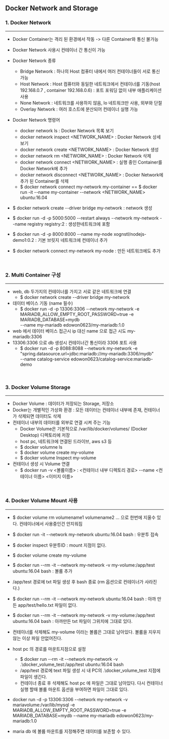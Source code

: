 ## Docker Network and Storage

### 1. Docker Network 
___
- Docker Container는 격리 된 환경에서 작동 -> 다른 Container와 통신 불가능
- Docker Network 사용시 컨테이너 간 통신이 가능


- Docker Network 종류
  - Bridge Network : 하나의 Host 컴퓨터 내에서 여러 컨테이너들이 서로 통신 가능
  - Host Network : Host 컴퓨터와 동일한 네트워크에서 컨테이너를 기동(host 192.168.0.7 , container 192.168.0.6) : 포트 포워딩 없이 내부 애플리케이션 사용
  - None Network : 네트워크를 사용하지 않음, lo 네트워크만 사용, 외부와 단절
  - Overlay Network : 여러 호스트에 분산되어 컨테이너 실행 가능


- Docker Network 명령어
  - docker network ls : Docker Network 목록 보기
  - docker network inspect <NETWORK_NAME> : Docker Network 상세 보기
  - docker network create <NETWORK_NAME> : Docker Network 생성
  - docker network rm <NETWORK_NAME> : Docker Network 삭제
  - docker network connect <NETWORK_NAME> <CONTAINER> : 실행 중인 Container를 Docker Network에 추가
  - docker network disconnect <NETWORK_NAME> <CONTAINER> : Docker Network에 추가 된 Container를 삭제
  - $ docker network connect my-network my-container == $ docker run -it --name my-container --network <NETWORK_NAME> ubuntu:16.04


- $ docker network create --driver bridge my-network : network 생성
- $ docker run -d -p 5000:5000 --restart always --network my-network --name registry registry:2 : 생성한네트워크에 포함
- $ docker run -d -p 8000:8000 --name my-node xognstl/nodejs-demo1:0.2 : 기본 브릿지 네트워크에 컨테이너 추가
- $ docker network connect my-network my-node : 만든 네트워크에도 추가

<br>

### 2. Multi Container 구성
___
- web, db 두가지의 컨테이너를 가지고 서로 같은 네트워크에 연결 
  - $ docker network create --driver bridge my-network
- 데이터 베이스 기동 (name 필수)
  - $ docker run -d -p 13306:3306 --network my-network -e MARIADB_ALLOW_EMPTY_ROOT_PASSWORD=true -e MARIADB_DATABASE=mydb   
    --name my-mariadb edowon0623/my-mariadb:1.0
- web 에서 데이터 베이스 접근시 ip 대신 name 으로 접근 시도 my-mariadb:3306
- 13306:3306 으로 db 생성시 컨테이너간 통신이라 3306 포트 사용
  - $ docker run -d -p 8088:8088 --network my-network -e "spring.datasource.url=jdbc:mariadb://my-mariadb:3306/mydb"   
    --name catalog-service edowon0623/catalog-service:mariadb-demo

<br>

### 3. Docker Volume Storage
___
- Docker Volume : 데이터가 저장되는 Storage, 저장소
- Docker는 개별적인 가상화 환경 : 모든 데이터는 컨테이너 내부에 존재, 컨테이너가 삭제되면 데이터도 삭제
- 컨테이너 내부의 데이터를 외부로 연결 시켜 주는 기능
  - Docker Volume은 기본적으로 /var/lib/docker/volumes/ (Docker Desktop) 디렉토리에 저장
  - host pc, 네트워크에 연결된 드라이브, aws s3 등
  - $ docker volumne ls
  - $ docker volume create my-volume
  - $ docker volume Inspect my-volume
- 컨테이너 생성 시 Volume 연결
  - $ docker run -v <볼륨이름> : <컨테이너 내부 디렉토리 경로> --name <컨테이너 이름> <이미지 이름>

<br>

### 4. Docker Volume Mount 사용
___
- $ docker volume rm volumename1 volumename2 ... 으로 한번에 지울수 있다. 컨테이너에서 사용중인건 안지워짐
- $ docker run -it --network my-network ubuntu:16.04 bash : 우분투 접속
- $ docker inspect 우분투ID : mount 지점이 없다.
- $ docker volume create my-volume 
- $ docker run --rm -it --network my-network -v my-volume:/app/test ubuntu:16.04 bash : 볼륨 추가
- /app/test 경로에 txt 파일 생성 후 bash 종료 (rm 옵션으로 컨테이너가 사라진다.)
- $ docker run --rm -it --network my-network ubuntu:16.04 bash : 아까 만든 app/test/hello.txt 파일이 없다.
- $ docker run --rm -it --network my-network -v my-volume:/app/test ubuntu:16.04 bash : 아까만든 txt 파일이 그위치에 그대로 있다.
- 컨테이너를 삭제해도 my-volume 이라는 볼륨은 그대로 남아있다. 볼륨을 지우지 않는 이상 파일 안없어진다.


- host pc 의 경로를 마운트지점으로 설정
  - $ docker run --rm -it --network my-network -v .\docker_volume_test:/app/test ubuntu:16.04 bash
  - /app/test 경로에 text 파일 생성 시 내 PC의 .\docker_volume_test 지점에 파일이 생긴다.
  - 컨테이너 종료 후 삭제해도 host pc 에 파일은 그대로 남아있다. 다시 컨테이너 실행 할때 볼륨 마운트 옵션을 부여하면 파일이 그대로 있다.


- docker run -d -p 13306:3306 --network my-network -v mariavolume:/var/lib/mysql -e MARIADB_ALLOW_EMPTY_ROOT_PASSWORD=true -e MARIADB_DATABASE=mydb --name my-mariadb edowon0623/my-mariadb:1.0
- maria db 에 볼륨 마운트를 지정해주면 데이터를 보존할 수 있다.
